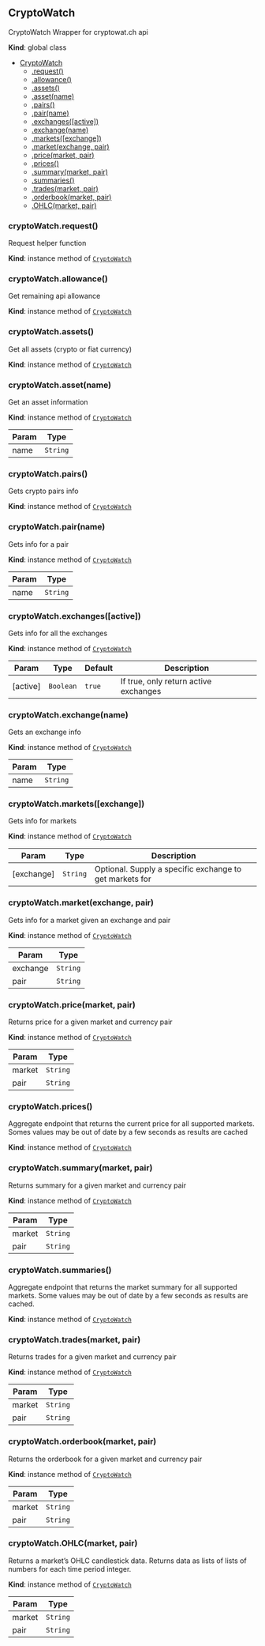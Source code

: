 <a name="CryptoWatch"></a>

## CryptoWatch
CryptoWatch
Wrapper for cryptowat.ch api

**Kind**: global class  

* [CryptoWatch](#CryptoWatch)
    * [.request()](#CryptoWatch+request)
    * [.allowance()](#CryptoWatch+allowance)
    * [.assets()](#CryptoWatch+assets)
    * [.asset(name)](#CryptoWatch+asset)
    * [.pairs()](#CryptoWatch+pairs)
    * [.pair(name)](#CryptoWatch+pair)
    * [.exchanges([active])](#CryptoWatch+exchanges)
    * [.exchange(name)](#CryptoWatch+exchange)
    * [.markets([exchange])](#CryptoWatch+markets)
    * [.market(exchange, pair)](#CryptoWatch+market)
    * [.price(market, pair)](#CryptoWatch+price)
    * [.prices()](#CryptoWatch+prices)
    * [.summary(market, pair)](#CryptoWatch+summary)
    * [.summaries()](#CryptoWatch+summaries)
    * [.trades(market, pair)](#CryptoWatch+trades)
    * [.orderbook(market, pair)](#CryptoWatch+orderbook)
    * [.OHLC(market, pair)](#CryptoWatch+OHLC)

<a name="CryptoWatch+request"></a>

### cryptoWatch.request()
Request helper function

**Kind**: instance method of [<code>CryptoWatch</code>](#CryptoWatch)  
<a name="CryptoWatch+allowance"></a>

### cryptoWatch.allowance()
Get remaining api allowance

**Kind**: instance method of [<code>CryptoWatch</code>](#CryptoWatch)  
<a name="CryptoWatch+assets"></a>

### cryptoWatch.assets()
Get all assets (crypto or fiat currency)

**Kind**: instance method of [<code>CryptoWatch</code>](#CryptoWatch)  
<a name="CryptoWatch+asset"></a>

### cryptoWatch.asset(name)
Get an asset information

**Kind**: instance method of [<code>CryptoWatch</code>](#CryptoWatch)  

| Param | Type |
| --- | --- |
| name | <code>String</code> | 

<a name="CryptoWatch+pairs"></a>

### cryptoWatch.pairs()
Gets crypto pairs info

**Kind**: instance method of [<code>CryptoWatch</code>](#CryptoWatch)  
<a name="CryptoWatch+pair"></a>

### cryptoWatch.pair(name)
Gets info for a pair

**Kind**: instance method of [<code>CryptoWatch</code>](#CryptoWatch)  

| Param | Type |
| --- | --- |
| name | <code>String</code> | 

<a name="CryptoWatch+exchanges"></a>

### cryptoWatch.exchanges([active])
Gets info for all the exchanges

**Kind**: instance method of [<code>CryptoWatch</code>](#CryptoWatch)  

| Param | Type | Default | Description |
| --- | --- | --- | --- |
| [active] | <code>Boolean</code> | <code>true</code> | If true, only return active exchanges |

<a name="CryptoWatch+exchange"></a>

### cryptoWatch.exchange(name)
Gets an exchange info

**Kind**: instance method of [<code>CryptoWatch</code>](#CryptoWatch)  

| Param | Type |
| --- | --- |
| name | <code>String</code> | 

<a name="CryptoWatch+markets"></a>

### cryptoWatch.markets([exchange])
Gets info for markets

**Kind**: instance method of [<code>CryptoWatch</code>](#CryptoWatch)  

| Param | Type | Description |
| --- | --- | --- |
| [exchange] | <code>String</code> | Optional. Supply a specific exchange to get markets for |

<a name="CryptoWatch+market"></a>

### cryptoWatch.market(exchange, pair)
Gets info for a market given an exchange and pair

**Kind**: instance method of [<code>CryptoWatch</code>](#CryptoWatch)  

| Param | Type |
| --- | --- |
| exchange | <code>String</code> | 
| pair | <code>String</code> | 

<a name="CryptoWatch+price"></a>

### cryptoWatch.price(market, pair)
Returns price for a given market and currency pair

**Kind**: instance method of [<code>CryptoWatch</code>](#CryptoWatch)  

| Param | Type |
| --- | --- |
| market | <code>String</code> | 
| pair | <code>String</code> | 

<a name="CryptoWatch+prices"></a>

### cryptoWatch.prices()
Aggregate endpoint that returns the current price for all supported
markets. Somes values may be out of date by a few seconds as results
are cached

**Kind**: instance method of [<code>CryptoWatch</code>](#CryptoWatch)  
<a name="CryptoWatch+summary"></a>

### cryptoWatch.summary(market, pair)
Returns summary for a given market and currency pair

**Kind**: instance method of [<code>CryptoWatch</code>](#CryptoWatch)  

| Param | Type |
| --- | --- |
| market | <code>String</code> | 
| pair | <code>String</code> | 

<a name="CryptoWatch+summaries"></a>

### cryptoWatch.summaries()
Aggregate endpoint that returns the market summary for all supported
markets. Some values may be out of date by a few seconds as results are
cached.

**Kind**: instance method of [<code>CryptoWatch</code>](#CryptoWatch)  
<a name="CryptoWatch+trades"></a>

### cryptoWatch.trades(market, pair)
Returns trades for a given market and currency pair

**Kind**: instance method of [<code>CryptoWatch</code>](#CryptoWatch)  

| Param | Type |
| --- | --- |
| market | <code>String</code> | 
| pair | <code>String</code> | 

<a name="CryptoWatch+orderbook"></a>

### cryptoWatch.orderbook(market, pair)
Returns the orderbook for a given market and currency pair

**Kind**: instance method of [<code>CryptoWatch</code>](#CryptoWatch)  

| Param | Type |
| --- | --- |
| market | <code>String</code> | 
| pair | <code>String</code> | 

<a name="CryptoWatch+OHLC"></a>

### cryptoWatch.OHLC(market, pair)
Returns a market’s OHLC candlestick data. Returns data as lists of lists
of numbers for each time period integer.

**Kind**: instance method of [<code>CryptoWatch</code>](#CryptoWatch)  

| Param | Type |
| --- | --- |
| market | <code>String</code> | 
| pair | <code>String</code> | 

